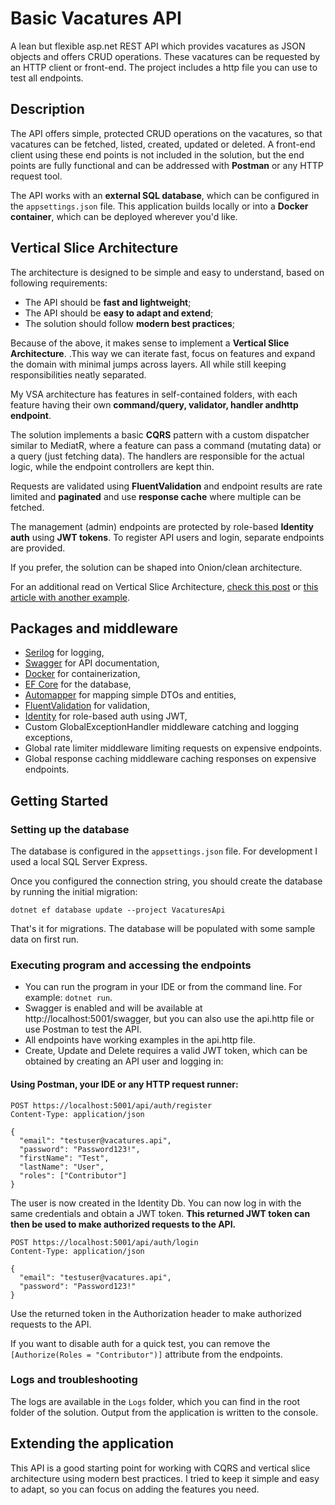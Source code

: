 ﻿# Basic Vacatures API

A lean but flexible asp.net REST API which provides vacatures as JSON objects and offers CRUD operations. 
These vacatures can be requested by an HTTP client or front-end. The project includes a http file you can use to test all endpoints.


## Description

The API offers simple, protected CRUD operations on the vacatures, so that vacatures can be fetched, listed, created, 
updated or deleted. A front-end client using these end points is not included in the solution, 
but the end points are fully functional and can be addressed with **Postman** or any HTTP request tool.

The API works with an **external SQL database**, which can be configured in the `appsettings.json` file.
This application builds locally or into a **Docker container**, which can be deployed wherever you'd like.


## Vertical Slice Architecture

The architecture is designed to be simple and easy to understand, based on following requirements:

* The API should be **fast and lightweight**;
* The API should be **easy to adapt and extend**;
* The solution should follow **modern best practices**;

Because of the above, it makes sense to implement a **Vertical Slice Architecture**. 
.This way we can iterate fast, focus on features and expand the domain with minimal jumps across layers. 
All while still keeping responsibilities neatly separated.

My VSA architecture has features in self-contained folders, with each feature having their own **command/query, 
validator, handler andhttp endpoint**.

The solution implements a basic **CQRS** pattern with a custom dispatcher similar to MediatR, where a feature can pass a command (mutating data) or 
a query (just fetching data). The handlers are responsible for the actual logic, while the endpoint controllers are kept thin.

Requests are validated using **FluentValidation** and endpoint results are rate limited and **paginated** and 
use **response cache** where multiple can be fetched.

The management (admin) endpoints are protected by role-based **Identity auth** using **JWT tokens**. To register API users and login,
separate endpoints are provided.

If you prefer, the solution can be shaped into Onion/clean architecture. 

For an additional read on Vertical Slice Architecture, [check this post](https://www.jimmybogard.com/vertical-slice-architecture/) or [this article with another example](https://code-maze.com/vertical-slice-architecture-aspnet-core/).


## Packages and middleware

* [Serilog](https://serilog.net/) for logging,
* [Swagger](https://swagger.io/) for API documentation,
* [Docker](https://www.docker.com/) for containerization,
* [EF Core](https://docs.microsoft.com/en-us/ef/core/) for the database,
* [Automapper](https://automapper.org/) for mapping simple DTOs and entities,
* [FluentValidation](https://fluentvalidation.net/) for validation,
* [Identity](https://docs.microsoft.com/en-us/aspnet/core/security/authentication/identity/) for role-based auth using JWT,
* Custom GlobalExceptionHandler middleware catching and logging exceptions,
* Global rate limiter middleware limiting requests on expensive endpoints.
* Global response caching middleware caching responses on expensive endpoints.


## Getting Started

### Setting up the database

The database is configured in the `appsettings.json` file. For development I used a local SQL Server Express.

Once you configured the connection string, you should create the database by running the initial migration:

```
dotnet ef database update --project VacaturesApi
```
That's it for migrations. The database will be populated with some sample data on first run.

### Executing program and accessing the endpoints

* You can run the program in your IDE or from the command line. For example: `dotnet run`.
* Swagger is enabled and will be available at http://localhost:5001/swagger, but you can also use the api.http file or use Postman to test the API.
* All endpoints have working examples in the api.http file.
* Create, Update and Delete requires a valid JWT token, which can be obtained by creating an API user and logging in:

#### Using Postman, your IDE or any HTTP request runner:

```
POST https://localhost:5001/api/auth/register
Content-Type: application/json

{
  "email": "testuser@vacatures.api",
  "password": "Password123!",
  "firstName": "Test",
  "lastName": "User",
  "roles": ["Contributor"]
}
```

The user is now created in the Identity Db. You can now log in with the same credentials and obtain a JWT token.
**This returned JWT token can then be used to make authorized requests to the API.**

```
POST https://localhost:5001/api/auth/login
Content-Type: application/json

{
  "email": "testuser@vacatures.api",
  "password": "Password123!"
}
```

Use the returned token in the Authorization header to make authorized requests to the API.

If you want to disable auth for a quick test, you can remove the `[Authorize(Roles = "Contributor")]` attribute from the endpoints.


### Logs and troubleshooting

The logs are available in the `Logs` folder, which you can find in the root folder of the solution.
Output from the application is written to the console.


## Extending the application

This API is a good starting point for working with CQRS and vertical slice architecture using modern best practices. 
I tried to keep it simple and easy to adapt, so you can focus on adding the features you need.